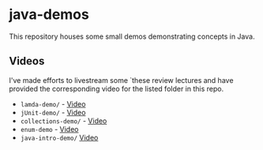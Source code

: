 # java-demos

This repository houses some small demos demonstrating concepts in Java.

## Videos

I've made efforts to livestream some `these review lectures and have provided the corresponding video for the listed folder in this repo.

- `lamda-demo/` - [Video](https://youtu.be/FyuoyvGDsBM)
- `jUnit-demo/` - [Video](https://youtu.be/8x3i7x5ID74)
- `collections-demo/` - [Video](https://youtu.be/SJnHOc_6buY)
- `enum-demo` - [Video](https://youtu.be/4x5o5Nxg8N4)
- `java-intro-demo/` [Video](https://youtu.be/N-tTUJBOT5k)
